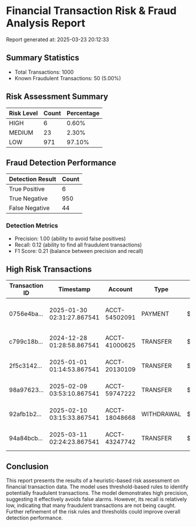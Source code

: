 # Financial Transaction Risk & Fraud Analysis Report

Report generated at: 2025-03-23 20:12:33

## Summary Statistics

* Total Transactions: 1000
* Known Fraudulent Transactions: 50 (5.00%)

## Risk Assessment Summary

| Risk Level | Count | Percentage |
|------------|-------|------------|
| HIGH | 6 | 0.60% |
| MEDIUM | 23 | 2.30% |
| LOW | 971 | 97.10% |

## Fraud Detection Performance

| Detection Result | Count |
|------------------|-------|
| True Positive | 6 |
| True Negative | 950 |
| False Negative | 44 |

### Detection Metrics

* Precision: 1.00 (ability to avoid false positives)
* Recall: 0.12 (ability to find all fraudulent transactions)
* F1 Score: 0.21 (balance between precision and recall)

## High Risk Transactions

| Transaction ID | Timestamp | Account | Type | Amount | Risk Score | Risk Factors | Known Fraud |
|----------------|-----------|---------|------|--------|------------|--------------|-------------|
| 0756e4ba... | 2025-01-30 02:31:27.867541 | ACCT-54502091 | PAYMENT | $2672.35 | 65 | Odd Hours, Suspicious Merchant | Yes |
| c799c18b... | 2024-12-28 01:28:58.867541 | ACCT-41000625 | TRANSFER | $74335.19 | 55 | Large Amount, Odd Hours | Yes |
| 2f5c3142... | 2025-01-01 01:14:53.867541 | ACCT-20130109 | TRANSFER | $80209.08 | 55 | Large Amount, Odd Hours | Yes |
| 98a97623... | 2025-02-09 03:53:10.867541 | ACCT-59747222 | TRANSFER | $15231.78 | 55 | Large Amount, Odd Hours | Yes |
| 92afb1b2... | 2025-02-10 03:15:33.867541 | ACCT-18048668 | WITHDRAWAL | $31570.87 | 55 | Large Amount, Odd Hours | Yes |
| 94a84bcb... | 2025-03-11 02:24:23.867541 | ACCT-43247742 | TRANSFER | $34508.48 | 55 | Large Amount, Odd Hours | Yes |

## Conclusion

This report presents the results of a heuristic-based risk assessment on financial transaction data. The model uses threshold-based rules to identify potentially fraudulent transactions. The model demonstrates high precision, suggesting it effectively avoids false alarms. However, its recall is relatively low, indicating that many fraudulent transactions are not being caught. Further refinement of the risk rules and thresholds could improve overall detection performance.
